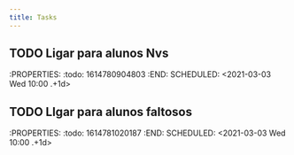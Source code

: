 ```yaml
---
title: Tasks
---
```


##
## TODO Ligar para alunos Nvs 
:PROPERTIES:
:todo: 1614780904803
:END:
SCHEDULED: <2021-03-03 Wed 10:00 .+1d>
## TODO LIgar para alunos faltosos 
:PROPERTIES:
:todo: 1614781020187
:END:
SCHEDULED: <2021-03-03 Wed 10:00 .+1d>
